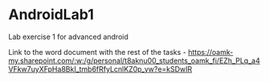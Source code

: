 # AndroidLab1
Lab exercise 1 for advanced android 

Link to the word document with the rest of the tasks - https://oamk-my.sharepoint.com/:w:/g/personal/t8aknu00_students_oamk_fi/EZh_PLq_a4VFkw7uyXFpHa8BkI_tmb6fRfyLcnlKZ0p_yw?e=kSDwIR
